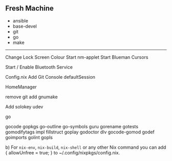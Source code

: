 ## Fresh Machine

- ansible
- base-devel
- git
- go
- make

---


Change Lock Screen Colour
Start nm-applet
Start Blueman
Cursors

Start / Enable Bluetooth Service

Config.nix
Add Git
Console
defaultSession

HomeManager

remove git
add gnumake

Add solokey udev

go

gocode
gopkgs
go-outline
go-symbols
guru
gorename
gotests
gomodifytags
impl
fillstruct
goplay
godoctor
dlv
gocode-gomod
godef
goimports
golint
gopls



b) For `nix-env`, `nix-build`, `nix-shell` or any other Nix command you can add
  { allowUnfree = true; }
to ~/.config/nixpkgs/config.nix.
